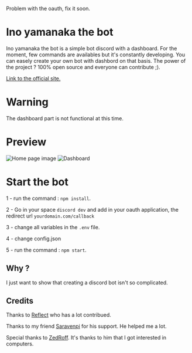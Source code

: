 Problem with the oauth, fix it soon.
# Ino yamanaka the bot
Ino yamanaka the bot is a simple bot discord with a dashboard. For the moment, few commands are availables but it's constantly developing.
You can easely create your own bot with dashbord on that basis.
The power of the project ? 100% open source and everyone can contribute ;).

[Link to the official site.](https://www.ino-yamanaka.tk/)

# Warning
The dashboard part is not functional at this time.

# Preview
![Home page image](https://i.imgur.com/JBkhEC6.png "Home page")
![Dashboard](https://i.imgur.com/ua3uL60.png "Dashboard")

# Start the bot
1 - run the command : `npm install`.

2 - Go in your space `discord dev` and add in your oauth application, the redirect url `yourdomain.com/callback`

3 - change all variables in the `.env` file.

4 - change config.json

5 - run the command : `npm start`.

## Why ?
I just want to show that creating a discord bot isn't so complicated.

## Credits
Thanks to [Reflect](https://github.com/B3t4Reflect) who has a lot contribued.

Thanks to my friend [Saravenpi](https://github.com/saravenpi) for his support. He helped me a lot.

Special thanks to [ZedRoff](https://github.com/ZedRoff). It's thanks to him that I got interested in computers.
